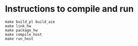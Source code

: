 # Instructions to compile and run

```
make build_pl build_aie
make link_hw
make package_hw
make compile_host
make run_host
```
